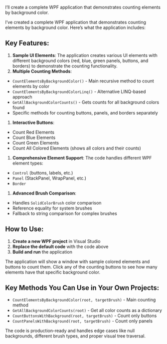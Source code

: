 I’ll create a complete WPF application that demonstrates counting elements by background color.​​​​​​​​​​​​​​​​

I’ve created a complete WPF application that demonstrates counting elements by background color. Here’s what the application includes:

## Key Features:

1. **Sample UI Elements**: The application creates various UI elements with different background colors (red, blue, green panels, buttons, and borders) to demonstrate the counting functionality.
1. **Multiple Counting Methods**:
- `CountElementsByBackgroundColor()` - Main recursive method to count elements by color
- `CountElementsByBackgroundColorLinq()` - Alternative LINQ-based approach
- `GetAllBackgroundColorCounts()` - Gets counts for all background colors found
- Specific methods for counting buttons, panels, and borders separately
1. **Interactive Buttons**:
- Count Red Elements
- Count Blue Elements
- Count Green Elements
- Count All Colored Elements (shows all colors and their counts)
1. **Comprehensive Element Support**: The code handles different WPF element types:
- `Control` (buttons, labels, etc.)
- `Panel` (StackPanel, WrapPanel, etc.)
- `Border`
1. **Advanced Brush Comparison**:
- Handles `SolidColorBrush` color comparison
- Reference equality for system brushes
- Fallback to string comparison for complex brushes

## How to Use:

1. **Create a new WPF project** in Visual Studio
1. **Replace the default code** with the code above
1. **Build and run** the application

The application will show a window with sample colored elements and buttons to count them. Click any of the counting buttons to see how many elements have that specific background color.

## Key Methods You Can Use in Your Own Projects:

- `CountElementsByBackgroundColor(root, targetBrush)` - Main counting method
- `GetAllBackgroundColorCounts(root)` - Get all color counts as a dictionary
- `CountButtonsWithBackground(root, targetBrush)` - Count only buttons
- `CountPanelsWithBackground(root, targetBrush)` - Count only panels

The code is production-ready and handles edge cases like null backgrounds, different brush types, and proper visual tree traversal.​​​​​​​​​​​​​​​​